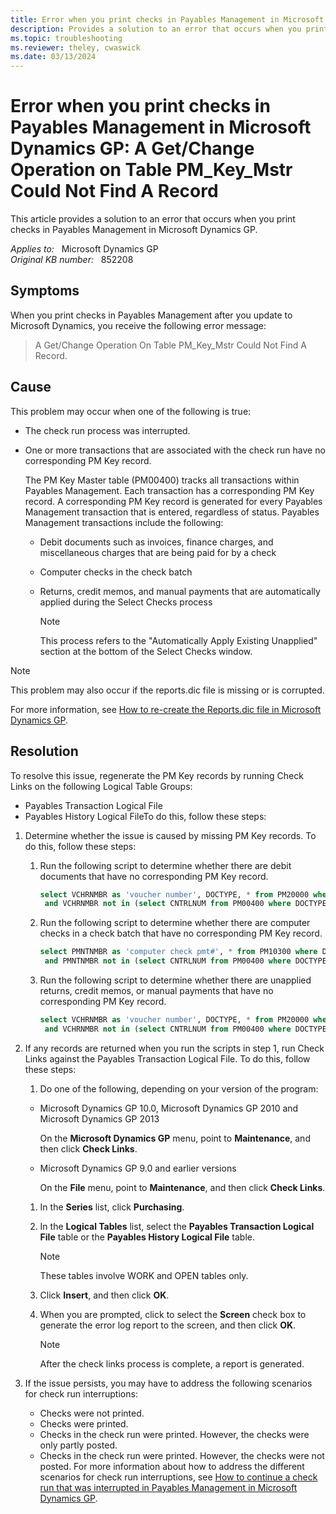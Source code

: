 ```yaml
---
title: Error when you print checks in Payables Management in Microsoft Dynamics GP
description: Provides a solution to an error that occurs when you print checks in Payables Management in Microsoft Dynamics GP.
ms.topic: troubleshooting
ms.reviewer: theley, cwaswick
ms.date: 03/13/2024
---
```

# Error when you print checks in Payables Management in Microsoft Dynamics GP: A Get/Change Operation on Table PM_Key_Mstr Could Not Find A Record

This article provides a solution to an error that occurs when you print checks in Payables Management in Microsoft Dynamics GP.

_Applies to:_ &nbsp; Microsoft Dynamics GP  
_Original KB number:_ &nbsp; 852208

## Symptoms

When you print checks in Payables Management after you update to Microsoft Dynamics, you receive the following error message:

> A Get/Change Operation On Table PM_Key_Mstr Could Not Find A Record.

## Cause

This problem may occur when one of the following is true:

- The check run process was interrupted.
- One or more transactions that are associated with the check run have no corresponding PM Key record.

    The PM Key Master table (PM00400) tracks all transactions within Payables Management. Each transaction has a corresponding PM Key record. A corresponding PM Key record is generated for every Payables Management transaction that is entered, regardless of status. Payables Management transactions include the following:
  
  - Debit documents such as invoices, finance charges, and miscellaneous charges that are being paid for by a check
  - Computer checks in the check batch
  - Returns, credit memos, and manual payments that are automatically applied during the Select Checks process

    > [!NOTE]
    > This process refers to the "Automatically Apply Existing Unapplied" section at the bottom of the Select Checks window.

> [!NOTE]
> This problem may also occur if the reports.dic file is missing or is corrupted.

For more information, see [How to re-create the Reports.dic file in Microsoft Dynamics GP](https://support.microsoft.com/topic/how-to-re-create-the-reports-dic-file-in-microsoft-dynamics-gp-8a85339e-92ed-03ed-5ca8-f538a5c502a7).

## Resolution

To resolve this issue, regenerate the PM Key records by running Check Links on the following Logical Table Groups:

- Payables Transaction Logical File
- Payables History Logical FileTo do this, follow these steps:

1. Determine whether the issue is caused by missing PM Key records. To do this, follow these steps:

    1. Run the following script to determine whether there are debit documents that have no corresponding PM Key record.

        ```sql
        select VCHRNMBR as 'voucher number', DOCTYPE, * from PM20000 where DOCTYPE in (1, 2, 3)
         and VCHRNMBR not in (select CNTRLNUM from PM00400 where DOCTYPE in (1, 2, 3))
        ```

    2. Run the following script to determine whether there are computer checks in a check batch that have no corresponding PM Key record.

        ```sql
        select PMNTNMBR as 'computer check pmt#', * from PM10300 where DOCTYPE in (6)
         and PMNTNMBR not in (select CNTRLNUM from PM00400 where DOCTYPE = 6)
        ```

    3. Run the following script to determine whether there are unapplied returns, credit memos, or manual payments that have no corresponding PM Key record.

        ```sql
        select VCHRNMBR as 'voucher number', DOCTYPE, * from PM20000 where DOCTYPE in (4, 5)
         and VCHRNMBR not in (select CNTRLNUM from PM00400 where DOCTYPE in (4, 5))
        ```

2. If any records are returned when you run the scripts in step 1, run Check Links against the Payables Transaction Logical File. To do this, follow these steps:

    1. Do one of the following, depending on your version of the program:

      - Microsoft Dynamics GP 10.0, Microsoft Dynamics GP 2010 and Microsoft Dynamics GP 2013

        On the **Microsoft Dynamics GP** menu, point to **Maintenance**, and then click **Check Links**.

      - Microsoft Dynamics GP 9.0 and earlier versions

        On the **File** menu, point to **Maintenance**, and then click **Check Links**.

    1. In the **Series** list, click **Purchasing**.
    1. In the **Logical Tables** list, select the **Payables Transaction Logical File** table or the **Payables History Logical File** table.

        > [!NOTE]
        > These tables involve WORK and OPEN tables only.

    1. Click **Insert**, and then click **OK**.
    1. When you are prompted, click to select the **Screen** check box to generate the error log report to the screen, and then click **OK**.

        > [!NOTE]
        > After the check links process is complete, a report is generated.

3. If the issue persists, you may have to address the following scenarios for check run interruptions:
   - Checks were not printed.
   - Checks were printed.
   - Checks in the check run were printed. However, the checks were only partly posted.
   - Checks in the check run were printed. However, the checks were not posted. For more information about how to address the different scenarios for check run interruptions, see [How to continue a check run that was interrupted in Payables Management in Microsoft Dynamics GP](https://support.microsoft.com/topic/kb-how-to-continue-a-check-run-that-was-interrupted-in-payables-management-in-microsoft-dynamics-gp-314ce082-14a8-9834-765b-fb4bcb9af849).

